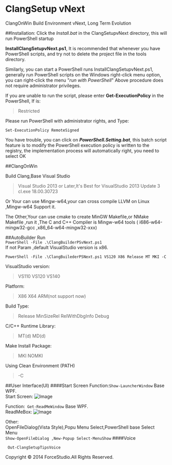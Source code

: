ClangSetup vNext
===
ClangOnWin Build Environment vNext, Long Term Evolution <br>

##Installation:
Click the *Install.bat* in the ClangSetupvNext directory, this will run PowerShell startup

**InstallClangSetupvNext.ps1**, It is recommended that whenever you have PowerShell scripts, and try not to delete the project file in the tools directory.

Similarly, you can start a PowerShell runs InstallClangSetupvNext.ps1, generally run PowerShell scripts on the Windows right-click menu option, you can right-click the menu "*run with PowerShell*"
Above procedure does not require administrator privileges.

If you are unable to run the script, please enter **Get-ExecutionPolicy** in the PowerShell,
If is: 
> Restricted 

Please run PowerShell with administrator rights, and Type: 

    Set-ExecutionPolicy RemoteSigned

You have trouble, you can click on ***PowerShell.Setting.bat***, this batch script feature is to modify the PowerShell execution policy is written to the registry, the implementation process will automatically right, you need to select OK

##ClangOnWin 

Build Clang,Base Visual Studio
>Visual Studio 2013 or Later,It's Best for VisualStudio 2013 Update 3<br>
>cl.exe 18.00.30723

Or Your can use Mingw-w64,your can cross compile LLVM on Linux ,Mingw-w64 Support it.

The Other,Your can use cmake to create MinGW Makefile,or NMake Makefile ,run it ,The C and C++ Compiler is Mingw-w64 tools ( i686-w64-mingw32-gcc ,x86_64-w64-mingw32-xxx)





##AutoBuilder
Run<br>
```PowerShell -File .\ClangBuilderPSvNext.ps1 ```<br>
If not Param ,default VisualStudio version is x86.<br>

```PowerShell -File .\ClangBuilederPSNext.ps1 VS120 X86 Release MT MKI -C ```

VisualStudio version:
>VS110 VS120 VS140

Platform:
>X86 X64 ARM(not support now)

Build Type:
>Release MinSizeRel RelWithDbgInfo Debug

C/C++ Runtime Library:
>MT(d) MD(d)

Make Install Package:
> MKI NOMKI

Using Clean Environment (PATH)
> -C


##User Interface(UI)
####Start Screen
Function:```Show-LauncherWindow``` Base WPF.<br>
Start Screen:
![Image](https://raw.githubusercontent.com/forcegroup/ClangSetupvNext/master/Images/StartWindow.jpg)

Function:``` Get-ReadMeWindow``` Base WPF.<br>
ReadMeBox:
![Image](https://raw.githubusercontent.com/forcegroup/ClangSetupvNext/master/Images/ReadMeWindow.jpg)

Other:<br>
OpenFileDialog(Vista Style),Popu Menu Select,PowerShell base Select Menu <br>
```Show-OpenFileDialog ,New-Popup Select-MenuShow```
####Voice

``` Out-ClangSetupTipsVoice``` 
<br>

Copyright © 2014 ForceStudio.All Rights Reserved.
